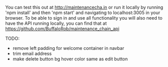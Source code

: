 You can test this out at http://maintenancecha.in or run it locally by running 'npm install' and then 'npm start' and navigating to localhost:3005 in your browser. To be able to sign in and use all functionality you will also need to have the API running locally, you can find that at https://github.com/BuffaloRob/maintenance_chain_api


TODO:
- remove left padding for welcome container in navbar
- trim email address
- make delete button bg hover color same as edit button
